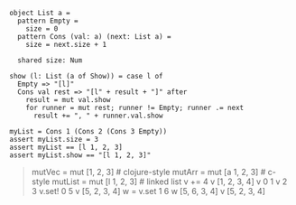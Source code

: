 ```
object List a =
  pattern Empty =
    size = 0
  pattern Cons (val: a) (next: List a) =
    size = next.size + 1

  shared size: Num

show (l: List (a of Show)) = case l of
  Empty => "[l]"
  Cons val rest => "[l" + result + "]" after
    result = mut val.show
    for runner = mut rest; runner != Empty; runner .= next
      result += ", " + runner.val.show

myList = Cons 1 (Cons 2 (Cons 3 Empty))
assert myList.size = 3
assert myList == [l 1, 2, 3]
assert myList.show == "[l 1, 2, 3]"
```


> mutVec = mut [1, 2, 3] # clojure-style
> mutArr = mut [a 1, 2, 3] # c-style
> mutList = mut [l 1, 2, 3] # linked list
> v += 4
> v
[1, 2, 3, 4]
> v 0
1
> v 2
3
> v.set! 0 5
> v
[5, 2, 3, 4]
> w = v.set 1 6
> w
[5, 6, 3, 4]
> v
[5, 2, 3, 4]

